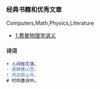 ### 经典书籍和优秀文章
Computers,Math,Physics,Literature</br>
* [1.费曼物理学讲义](https://www.feynmanlectures.caltech.edu/)

#### 诗词
```diff
+ 人闲桂花落，
- 夜静春山空。
! 月出惊山鸟，
# 时鸣春涧中。
```

